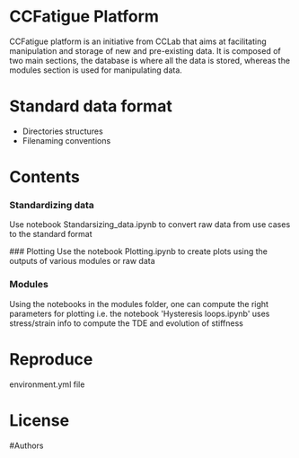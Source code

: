# CCFatigue Platform

CCFatigue platform is an initiative from CCLab that aims at facilitating manipulation and storage of new and pre-existing data. It is composed of two main sections, the database is where all the data is stored, whereas the modules section is used for manipulating data.

# Standard data format
- Directories structures
- Filenaming conventions

# Contents

### Standardizing data
Use notebook Standarsizing_data.ipynb to convert raw data from use cases to the standard format


### Plotting
Use the notebook Plotting.ipynb to create plots using the outputs of various modules or raw data

### Modules
Using the notebooks in the modules folder, one can compute the right parameters for plotting i.e. the notebook 'Hysteresis loops.ipynb' uses stress/strain info to compute the TDE and evolution of stiffness



# Reproduce

environment.yml file 

# License

#Authors

